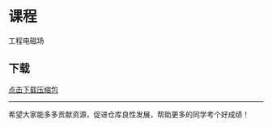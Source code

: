 # 课程

工程电磁场

## 下载

[点击下载压缩包](https://minhaskamal.github.io/DownGit/#/home?url=https://github.com/Royfor12/CQUT-electronic-information-engineering/tree/main/%E8%AF%BE%E7%A8%8B%E7%9B%AE%E5%BD%95/%E5%B7%A5%E7%A8%8B%E7%94%B5%E7%A3%81%E5%9C%BA)

---

希望大家能多多贡献资源，促进仓库良性发展，帮助更多的同学考个好成绩！